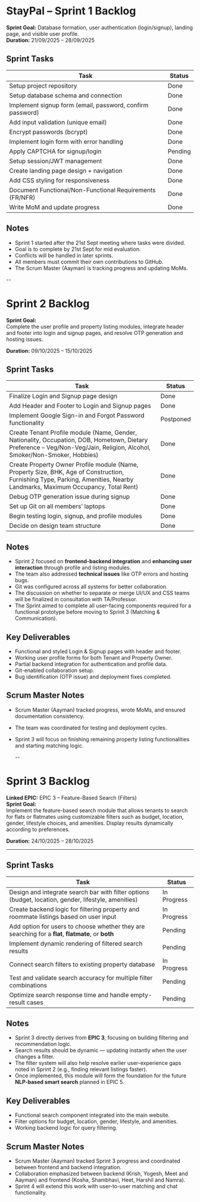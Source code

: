 # StayPal – Sprint 1 Backlog

**Sprint Goal:** Database formation, user authentication (login/signup), landing page, and visible user profile.  
**Duration:** 21/09/2025 – 28/09/2025  

## Sprint Tasks

| Task | Status |
|------|--------|
| Setup project repository | Done |
| Setup database schema and connection | Done |
| Implement signup form (email, password, confirm password) | Done |
| Add input validation (unique email) | Done |
| Encrypt passwords (bcrypt) | Done |
| Implement login form with error handling | Done |
| Apply CAPTCHA for signup/login | Pending |
| Setup session/JWT management | Done |
| Create landing page design + navigation | Done |
| Add CSS styling for responsiveness | Done |
| Document Functional/Non-Functional Requirements (FR/NFR) | Done |
| Write MoM and update progress | Done |

## Notes
- Sprint 1 started after the 21st Sept meeting where tasks were divided.  
- Goal is to complete by 21st Sept for mid evaluation.  
- Conflicts will be handled in later sprints.  
- All members must commit their own contributions to GitHub.  
- The Scrum Master (Aayman) is tracking progress and updating MoMs.  

--

# Sprint 2 Backlog  

**Sprint Goal:**  
Complete the user profile and property listing modules, integrate header and footer into login and signup pages, and resolve OTP generation and hosting issues.  

**Duration:** 09/10/2025 – 15/10/2025  

## Sprint Tasks  

| Task | Status |
|------|--------|
| Finalize Login and Signup page design | Done |
| Add Header and Footer to Login and Signup pages | Done |
| Implement Google Sign-in and Forgot Password functionality | Postponed |
| Create Tenant Profile module (Name, Gender, Nationality, Occupation, DOB, Hometown, Dietary Preference – Veg/Non-Veg/Jain, Religion, Alcohol, Smoker/Non-Smoker, Hobbies) | Done |
| Create Property Owner Profile module (Name, Property Size, BHK, Age of Construction, Furnishing Type, Parking, Amenities, Nearby Landmarks, Maximum Occupancy, Total Rent) | Done |
| Debug OTP generation issue during signup | Done |
| Set up Git on all members’ laptops | Done |
| Begin testing login, signup, and profile modules | Done |
| Decide on design team structure | Done |

## Notes
- Sprint 2 focused on **frontend-backend integration** and **enhancing user interaction** through profile and listing modules.  
- The team also addressed **technical issues** like OTP errors and hosting bugs.  
- Git was configured across all systems for better collaboration.  
- The discussion on whether to separate or merge UI/UX and CSS teams will be finalized in consultation with TA/Professor.  
- The Sprint aimed to complete all user-facing components required for a functional prototype before moving to Sprint 3 (Matching & Communication).  

## Key Deliverables
- Functional and styled Login & Signup pages with header and footer.  
- Working user profile forms for both Tenant and Property Owner.  
- Partial backend integration for authentication and profile data.  
- Git-enabled collaboration setup.  
- Bug identification (OTP issue) and deployment fixes completed.  

## Scrum Master Notes
- Scrum Master (Aayman) tracked progress, wrote MoMs, and ensured documentation consistency.  
- The team was coordinated for testing and deployment cycles.  
- Sprint 3 will focus on finishing remaining property listing functionalities and starting matching logic.

  --
  
#  Sprint 3 Backlog  

**Linked EPIC:** EPIC 3 – Feature-Based Search (Filters)  
**Sprint Goal:**  
Implement the feature-based search module that allows tenants to search for flats or flatmates using customizable filters such as budget, location, gender, lifestyle choices, and amenities. Display results dynamically according to preferences.  

**Duration:** 24/10/2025 – 28/10/2025  

---

## Sprint Tasks  

| Task | Status |
|------|--------|
| Design and integrate search bar with filter options (budget, location, gender, lifestyle, amenities) | In Progress |
| Create backend logic for filtering property and roommate listings based on user input | In Progress |
| Add option for users to choose whether they are searching for a **flat**, **flatmate**, or **both** | Pending |
| Implement dynamic rendering of filtered search results | Pending |
| Connect search filters to existing property database | In Progress |
| Test and validate search accuracy for multiple filter combinations | Pending |
| Optimize search response time and handle empty-result cases | Pending |

## Notes  
- Sprint 3 directly derives from **EPIC 3**, focusing on building filtering and recommendation logic.  
- Search results should be dynamic — updating instantly when the user changes a filter.  
- The filter system will also help resolve earlier user-experience gaps noted in Sprint 2 (e.g., finding relevant listings faster).  
- Once implemented, this module will form the foundation for the future **NLP-based smart search** planned in EPIC 5.  

## Key Deliverables  
- Functional search component integrated into the main website.  
- Filter options for budget, location, gender, lifestyle, and amenities.    
- Working backend logic for query filtering.  

## Scrum Master Notes  
- Scrum Master (Aayman) tracked Sprint 3 progress and coordinated between frontend and backend integration.  
- Collaboration emphasized between backend (Krish, Yogesh, Meet and Aayman) and frontend (Kosha, Shambhavi, Heet, Harshil and Namra).  
- Sprint 4 will extend this work with user-to-user matching and chat functionality.  



